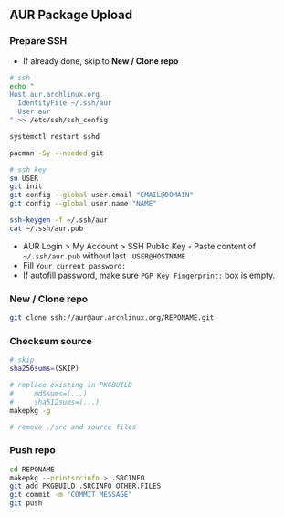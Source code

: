 AUR Package Upload
---

### Prepare SSH
- If already done, skip to **New / Clone repo**
```sh
# ssh
echo "
Host aur.archlinux.org
  IdentityFile ~/.ssh/aur
  User aur
" >> /etc/ssh/ssh_config

systemctl restart sshd

pacman -Sy --needed git

# ssh key
su USER
git init
git config --global user.email "EMAIL@DOMAIN"
git config --global user.name "NAME"

ssh-keygen -f ~/.ssh/aur
cat ~/.ssh/aur.pub
```
- AUR Login > My Account > SSH Public Key - Paste content of `~/.ssh/aur.pub` without last ` USER@HOSTNAME`
- Fill `Your current password:`
- If autofill password, make sure `PGP Key Fingerprint:` box is empty.

### New / Clone repo
```sh
git clone ssh://aur@aur.archlinux.org/REPONAME.git
```

### Checksum source
```sh
# skip
sha256sums=(SKIP)

# replace existing in PKGBUILD
#     md5sums=(...)
#     sha512sums=(...)
makepkg -g

# remove ./src and source files
```

### Push repo
```sh
cd REPONAME
makepkg --printsrcinfo > .SRCINFO
git add PKGBUILD .SRCINFO OTHER.FILES
git commit -m "COMMIT MESSAGE"
git push
```
